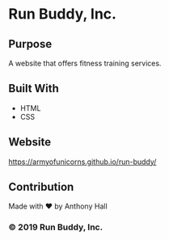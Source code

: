# Run Buddy, Inc.

## Purpose
A website that offers fitness training services.

## Built With
* HTML
* CSS

## Website
https://armyofunicorns.github.io/run-buddy/

## Contribution
Made with ❤️ by Anthony Hall

### ©️ 2019 Run Buddy, Inc.
